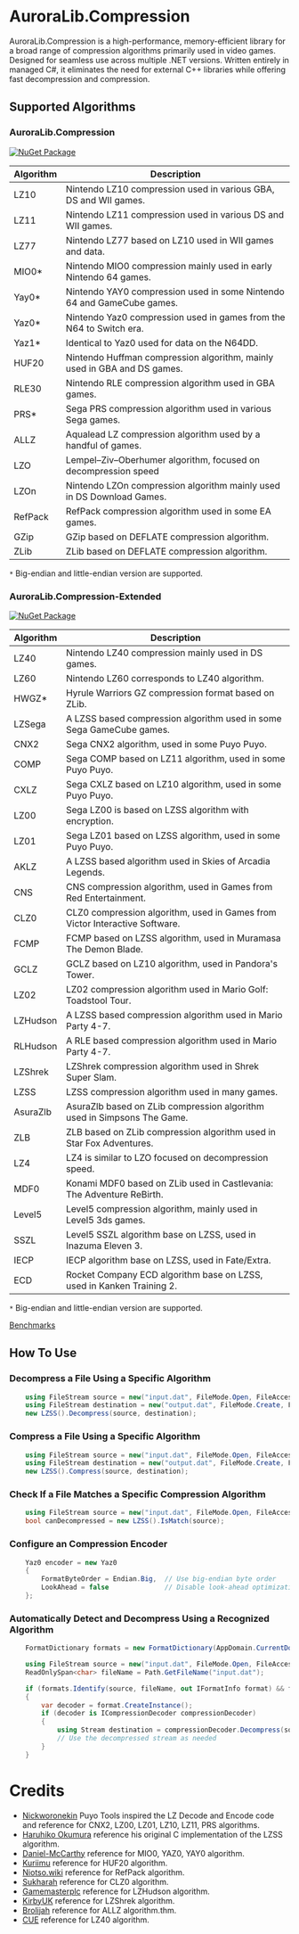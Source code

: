 # AuroraLib.Compression

AuroraLib.Compression is a high-performance, memory-efficient library for a broad range of compression algorithms primarily used in video games.
Designed for seamless use across multiple .NET versions. Written entirely in managed C#, it eliminates the need for external C++ libraries while offering fast decompression and compression.

## Supported Algorithms

### AuroraLib.Compression

[![NuGet Package](https://img.shields.io/nuget/v/AuroraLib.Compression.svg?style=flat-square&label=NuGet%20Package)](https://www.nuget.org/packages/AuroraLib.Compression)

| Algorithm      | Description                                                                |
|----------------|----------------------------------------------------------------------------|
| LZ10           | Nintendo LZ10 compression used in various GBA, DS and WII games.           |
| LZ11           | Nintendo LZ11 compression used in various DS and WII games.                |
| LZ77           | Nintendo LZ77 based on LZ10 used in WII games and data.                    |
| MIO0*          | Nintendo MIO0 compression mainly used in early Nintendo 64 games.          |
| Yay0*          | Nintendo YAY0 compression used in some Nintendo 64 and GameCube games.     |
| Yaz0*          | Nintendo Yaz0 compression used in games from the N64 to Switch era.        |
| Yaz1*          | Identical to Yaz0 used for data on the N64DD.                              |
| HUF20          | Nintendo Huffman compression algorithm, mainly used in GBA and DS games.   |
| RLE30          | Nintendo RLE compression algorithm used in GBA games.                      |
| PRS*           | Sega PRS compression algorithm used in various Sega games.                 |
| ALLZ           | Aqualead LZ compression algorithm used by a handful of games.              |
| LZO            | Lempel–Ziv–Oberhumer algorithm, focused on decompression speed             |
| LZOn           | Nintendo LZOn compression algorithm mainly used in DS Download Games.      |
| RefPack        | RefPack compression algorithm used in some EA games.                       |
| GZip           | GZip based on DEFLATE compression algorithm.                               |
| ZLib           | ZLib based on DEFLATE compression algorithm.                               |

 `*` Big-endian and little-endian version are supported.
 
### AuroraLib.Compression-Extended

[![NuGet Package](https://img.shields.io/nuget/v/AuroraLib.Compression-Extended.svg?style=flat-square&label=NuGet%20Package)](https://www.nuget.org/packages/AuroraLib.Compression-Extended)

| Algorithm      | Description                                                                |
|----------------|----------------------------------------------------------------------------|
| LZ40           | Nintendo LZ40 compression mainly used in DS games.                         |
| LZ60           | Nintendo LZ60 corresponds to LZ40 algorithm.                               |
| HWGZ*          | Hyrule Warriors GZ compression format based on ZLib.                       |
| LZSega         | A LZSS based compression algorithm used in some Sega GameCube games.       |
| CNX2           | Sega CNX2 algorithm, used in some Puyo Puyo.                               |
| COMP           | Sega COMP based on LZ11 algorithm, used in some Puyo Puyo.                 |
| CXLZ           | Sega CXLZ based on LZ10 algorithm, used in some Puyo Puyo.                 |
| LZ00           | Sega LZ00 is based on LZSS algorithm with encryption.                      |
| LZ01           | Sega LZ01 based on LZSS algorithm, used in some Puyo Puyo.                 |
| AKLZ           | A LZSS based algorithm used in Skies of Arcadia Legends.                   |
| CNS            | CNS compression algorithm, used in Games from Red Entertainment.           |
| CLZ0           | CLZ0 compression algorithm, used in Games from Victor Interactive Software.|
| FCMP           | FCMP based on LZSS algorithm, used in Muramasa The Demon Blade.            |
| GCLZ           | GCLZ based on LZ10 algorithm, used in Pandora's Tower.                     |
| LZ02           | LZ02 compression algorithm used in Mario Golf: Toadstool Tour.             |
| LZHudson       | A LZSS based compression algorithm used in Mario Party 4-7.                |
| RLHudson       | A RLE based compression algorithm used in Mario Party 4-7.                 |
| LZShrek        | LZShrek compression algorithm used in Shrek Super Slam.                    |
| LZSS           | LZSS compression algorithm used in many games.                             |
| AsuraZlb       | AsuraZlb based on ZLib compression algorithm used in Simpsons The Game.    |
| ZLB            | ZLB based on ZLib compression algorithm used in Star Fox Adventures.       |
| LZ4            | LZ4 is similar to LZO focused on decompression speed.                      |
| MDF0           | Konami MDF0 based on ZLib used in Castlevania: The Adventure ReBirth.      |
| Level5         | Level5 compression algorithm, mainly used in Level5 3ds games.             |
| SSZL           | Level5 SSZL algorithm base on LZSS, used in Inazuma Eleven 3.              |
| IECP           | IECP algorithm base on LZSS, used in Fate/Extra.                           |
| ECD            | Rocket Company ECD algorithm base on LZSS, used in Kanken Training 2.      |

 `*` Big-endian and little-endian version are supported.
 
[Benchmarks](https://github.com/Venomalia/AuroraLib.Compression/blob/main/Benchmarks.md)

## How To Use

### Decompress a File Using a Specific Algorithm
``` csharp
    using FileStream source = new("input.dat", FileMode.Open, FileAccess.Read, FileShare.Read);
    using FileStream destination = new("output.dat", FileMode.Create, FileAccess.ReadWrite, FileShare.None);
    new LZSS().Decompress(source, destination);
```

### Compress a File Using a Specific Algorithm
``` csharp
    using FileStream source = new("input.dat", FileMode.Open, FileAccess.Read, FileShare.Read);
    using FileStream destination = new("output.dat", FileMode.Create, FileAccess.ReadWrite, FileShare.None);
    new LZSS().Compress(source, destination);
```

### Check If a File Matches a Specific Compression Algorithm
``` csharp
    using FileStream source = new("input.dat", FileMode.Open, FileAccess.Read, FileShare.Read);
    bool canDecompressed = new LZSS().IsMatch(source);
```

### Configure an Compression Encoder
``` csharp
    Yaz0 encoder = new Yaz0
    {
        FormatByteOrder = Endian.Big,  // Use big-endian byte order
        LookAhead = false              // Disable look-ahead optimization
    };
```

### Automatically Detect and Decompress Using a Recognized Algorithm
``` csharp
    FormatDictionary formats = new FormatDictionary(AppDomain.CurrentDomain.GetAssemblies());

    using FileStream source = new("input.dat", FileMode.Open, FileAccess.Read, FileShare.Read);
    ReadOnlySpan<char> fileName = Path.GetFileName("input.dat");

    if (formats.Identify(source, fileName, out IFormatInfo format) && format.Class != null)
    {
        var decoder = format.CreateInstance();
        if (decoder is ICompressionDecoder compressionDecoder)
        {
            using Stream destination = compressionDecoder.Decompress(source);
            // Use the decompressed stream as needed
        }
    }
```

# Credits

- [Nickworonekin](https://github.com/nickworonekin/puyotools) Puyo Tools inspired the LZ Decode and Encode code and reference for CNX2, LZ00, LZ01, LZ10, LZ11, PRS algorithms.
- [Haruhiko Okumura](https://oku.edu.mie-u.ac.jp/) reference his original C implementation of the LZSS algorithm.
- [Daniel-McCarthy](https://github.com/Daniel-McCarthy/Mr-Peeps-Compressor) reference for MIO0, YAZ0, YAY0 algorithm.
- [Kuriimu](https://github.com/IcySon55/Kuriimu/blob/ebfbf8de50755cc32a7e1ea4aee394628d49d3d2/src/Kontract/Compression/Huffman.cs#L9) reference for HUF20 algorithm.
- [Niotso.wiki](http://wiki.niotso.org/RefPack) reference for RefPack algorithm.
- [Sukharah](https://github.com/sukharah/CLZ-Compression) reference for CLZ0 algorithm.
- [Gamemasterplc](https://github.com/gamemasterplc/mpbintools/blob/master/bindump.c#L240C6-L240C21) reference for LZHudson algorithm.
- [KirbyUK](https://github.com/ShrekBoards/shrek-superslam/blob/master/src/compression.rs#L66) reference for LZShrek algorithm.
- [Brolijah](https://github.com/Brolijah/Aqualead_LZSS) reference for ALLZ algorithm.thm.
- [CUE](https://www.romhacking.net/utilities/826/) reference for LZ40 algorithm.
